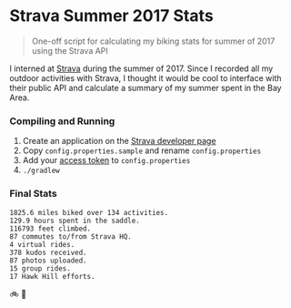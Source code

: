 # Strava Summer 2017 Stats
> One-off script for calculating my biking stats for summer of 2017 using the Strava API

I interned at [Strava](https://www.strava.com/) during the summer of 2017. Since I recorded all my outdoor activities with Strava, I thought it would be cool to interface with their public API and calculate a summary of my summer spent in the Bay Area.

### Compiling and Running
1. Create an application on the [Strava developer page](http://labs.strava.com/developers/)
2. Copy `config.properties.sample` and rename `config.properties`
3. Add your [access token](https://www.strava.com/settings/api) to `config.properties`
4. `./gradlew`

### Final Stats
    1825.6 miles biked over 134 activities.
    129.9 hours spent in the saddle.
    116793 feet climbed.
    87 commutes to/from Strava HQ.
    4 virtual rides.
    378 kudos received.
    87 photos uploaded.
    15 group rides.
    17 Hawk Hill efforts.
:bike: :tada:
